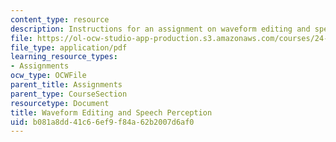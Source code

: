 ```yaml
---
content_type: resource
description: Instructions for an assignment on waveform editing and speech perception.
file: https://ol-ocw-studio-app-production.s3.amazonaws.com/courses/24-910-topics-in-linguistic-theory-laboratory-phonology-spring-2007/b081a8dd41c66ef9f84a62b2007d6af0_editing.pdf
file_type: application/pdf
learning_resource_types:
- Assignments
ocw_type: OCWFile
parent_title: Assignments
parent_type: CourseSection
resourcetype: Document
title: Waveform Editing and Speech Perception
uid: b081a8dd-41c6-6ef9-f84a-62b2007d6af0
---
```

